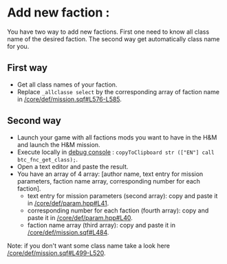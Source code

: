 # Add new faction :

You have two way to add new factions. First one need to know all class name of the desired faction. The second way get automatically class name for you.

## First way
- Get all class names of your faction.
- Replace `_allclasse select` by the corresponding array of faction name  in [/core/def/mission.sqf#L576-L585](https://github.com/Vdauphin/HeartsAndMinds/blob/master/%3DBTC%3Dco%4030_Hearts_and_Minds.Altis/core/def/mission.sqf#L576-L585).

## Second way
- Launch your game with all factions mods you want to have in the H&M and launch the H&M mission.
- Execute locally in [debug console](https://community.bistudio.com/wiki/Mission_Editor:_Debug_Console_(Arma_3)) : `copyToClipboard str (["EN"] call btc_fnc_get_class);`.
- Open a text editor and paste the result.
- You have an array of 4 array: [author name, text entry for mission parameters, faction name array, corresponding number for each faction].
	- text entry for mission parameters (second array): copy and paste it in [/core/def/param.hpp#L41](https://github.com/Vdauphin/HeartsAndMinds/blob/master/%3DBTC%3Dco%4030_Hearts_and_Minds.Altis/core/def/param.hpp#L41).
	- corresponding number for each faction (fourth array): copy and paste it in [/core/def/param.hpp#L40](https://github.com/Vdauphin/HeartsAndMinds/blob/master/%3DBTC%3Dco%4030_Hearts_and_Minds.Altis/core/def/param.hpp#L40).
	- faction name array (third array): copy and paste it in [/core/def/mission.sqf#L484](https://github.com/Vdauphin/HeartsAndMinds/blob/master/%3DBTC%3Dco%4030_Hearts_and_Minds.Altis/core/def/mission.sqf#L484).

Note: if you don't want some class name take a look here [/core/def/mission.sqf#L499-L520](https://github.com/Vdauphin/HeartsAndMinds/blob/master/%3DBTC%3Dco%4030_Hearts_and_Minds.Altis/core/def/mission.sqf#L499-L520).